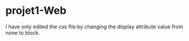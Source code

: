 # projet1-Web

I have only edited the css file by changing the display attribute value from none to block. 
